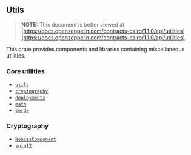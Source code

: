 ## Utils

> **NOTE:** This document is better viewed at [https://docs.openzeppelin.com/contracts-cairo/1.1.0/api/utilities](https://docs.openzeppelin.com/contracts-cairo/1.1.0/api/utilities)

This crate provides components and libraries containing miscellaneous utilities.

### Core utilities

- [`utils`](https://docs.openzeppelin.com/contracts-cairo/1.1.0/api/utilities#utils)
- [`cryptography`](https://docs.openzeppelin.com/contracts-cairo/1.1.0/api/utilities#cryptography)
- [`deployments`](https://docs.openzeppelin.com/contracts-cairo/1.1.0/api/utilities#deployments)
- [`math`](https://docs.openzeppelin.com/contracts-cairo/1.1.0/api/utilities#math)
- [`serde`](https://docs.openzeppelin.com/contracts-cairo/1.1.0/api/utilities#serde)

### Cryptography

- [`NoncesComponent`](https://docs.openzeppelin.com/contracts-cairo/1.1.0/api/utilities#NoncesComponent)
- [`snip12`](https://docs.openzeppelin.com/contracts-cairo/1.1.0/api/utilities#snip12)
